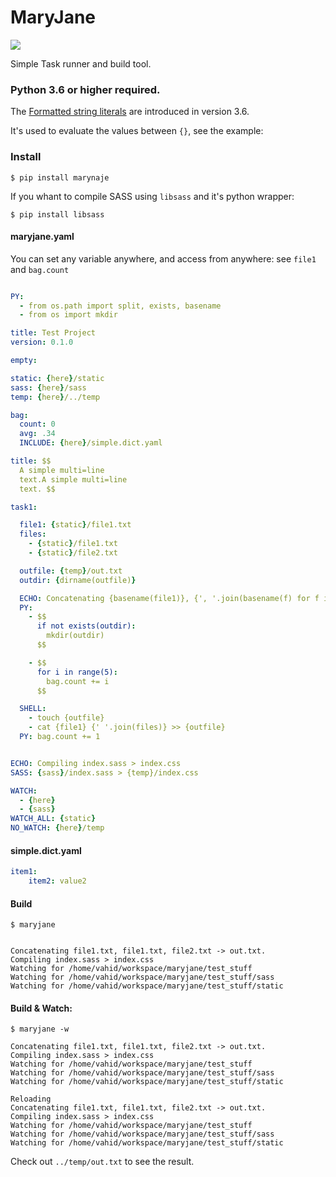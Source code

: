 # MaryJane

[<img src="http://img.shields.io/pypi/v/maryjane.svg">](https://pypi.python.org/pypi/maryjane)


Simple Task runner and build tool.



### Python 3.6 or higher required.

The [Formatted string literals](https://docs.python.org/3.6/whatsnew/3.6.html#pep-498-formatted-string-literals) are introduced in version 3.6.

It's used to evaluate the values between `{}`, see the example:

### Install

```shell
$ pip install marynaje
```

If you whant to compile SASS using `libsass` and it's python wrapper:
 

```shell
$ pip install libsass
```
 

#### maryjane.yaml

You can set any variable anywhere, and access from anywhere: see `file1` and `bag.count`

```yaml

PY:
  - from os.path import split, exists, basename
  - from os import mkdir

title: Test Project
version: 0.1.0

empty:

static: {here}/static
sass: {here}/sass
temp: {here}/../temp

bag:
  count: 0
  avg: .34
  INCLUDE: {here}/simple.dict.yaml

title: $$
  A simple multi=line
  text.A simple multi=line
  text. $$

task1:

  file1: {static}/file1.txt
  files:
    - {static}/file1.txt
    - {static}/file2.txt

  outfile: {temp}/out.txt
  outdir: {dirname(outfile)}

  ECHO: Concatenating {basename(file1)}, {', '.join(basename(f) for f in files)} -> {basename(outfile)}.
  PY:
    - $$
      if not exists(outdir):
        mkdir(outdir)
      $$

    - $$
      for i in range(5):
        bag.count += i
      $$

  SHELL:
    - touch {outfile}
    - cat {file1} {' '.join(files)} >> {outfile}
  PY: bag.count += 1


ECHO: Compiling index.sass > index.css
SASS: {sass}/index.sass > {temp}/index.css

WATCH:
  - {here}
  - {sass}
WATCH_ALL: {static}
NO_WATCH: {here}/temp


```

    
#### simple.dict.yaml

```yaml
item1:
    item2: value2
```

#### Build

```shell
$ maryjane
```

```

Concatenating file1.txt, file1.txt, file2.txt -> out.txt.
Compiling index.sass > index.css
Watching for /home/vahid/workspace/maryjane/test_stuff
Watching for /home/vahid/workspace/maryjane/test_stuff/sass
Watching for /home/vahid/workspace/maryjane/test_stuff/static

```

#### Build & Watch:

```shell
$ maryjane -w
```

```
Concatenating file1.txt, file1.txt, file2.txt -> out.txt.
Compiling index.sass > index.css
Watching for /home/vahid/workspace/maryjane/test_stuff
Watching for /home/vahid/workspace/maryjane/test_stuff/sass
Watching for /home/vahid/workspace/maryjane/test_stuff/static

Reloading
Concatenating file1.txt, file1.txt, file2.txt -> out.txt.
Compiling index.sass > index.css
Watching for /home/vahid/workspace/maryjane/test_stuff
Watching for /home/vahid/workspace/maryjane/test_stuff/sass
Watching for /home/vahid/workspace/maryjane/test_stuff/static

```

Check out `../temp/out.txt` to see the result.
